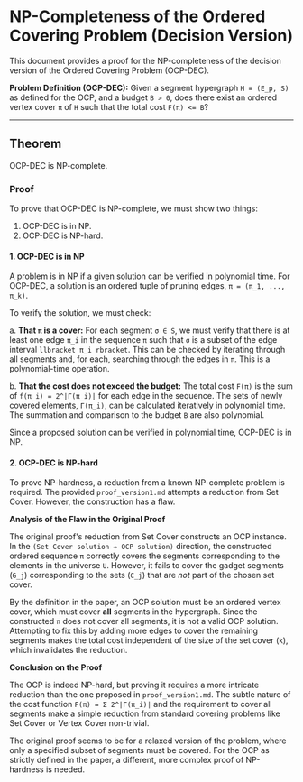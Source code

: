 # NP-Completeness of the Ordered Covering Problem (Decision Version)

This document provides a proof for the NP-completeness of the decision version of the Ordered Covering Problem (OCP-DEC).

**Problem Definition (OCP-DEC):** Given a segment hypergraph `H = (E_p, S)` as defined for the OCP, and a budget `B > 0`, does there exist an ordered vertex cover `π` of `H` such that the total cost `F(π) <= B`?

---

## Theorem

OCP-DEC is NP-complete.

### Proof

To prove that OCP-DEC is NP-complete, we must show two things:
1.  OCP-DEC is in NP.
2.  OCP-DEC is NP-hard.

#### 1. OCP-DEC is in NP

A problem is in NP if a given solution can be verified in polynomial time. For OCP-DEC, a solution is an ordered tuple of pruning edges, `π = (π_1, ..., π_k)`.

To verify the solution, we must check:

a.  **That `π` is a cover:** For each segment `σ ∈ S`, we must verify that there is at least one edge `π_i` in the sequence `π` such that `σ` is a subset of the edge interval `llbracket π_i rbracket`. This can be checked by iterating through all segments and, for each, searching through the edges in `π`. This is a polynomial-time operation.

b.  **That the cost does not exceed the budget:** The total cost `F(π)` is the sum of `f(π_i) = 2^|Γ(π_i)|` for each edge in the sequence. The sets of newly covered elements, `Γ(π_i)`, can be calculated iteratively in polynomial time. The summation and comparison to the budget `B` are also polynomial.

Since a proposed solution can be verified in polynomial time, OCP-DEC is in NP.

#### 2. OCP-DEC is NP-hard

To prove NP-hardness, a reduction from a known NP-complete problem is required. The provided `proof_version1.md` attempts a reduction from Set Cover. However, the construction has a flaw.

**Analysis of the Flaw in the Original Proof**

The original proof's reduction from Set Cover constructs an OCP instance. In the `(Set Cover solution ⇒ OCP solution)` direction, the constructed ordered sequence `π` correctly covers the segments corresponding to the elements in the universe `U`. However, it fails to cover the gadget segments (`G_j`) corresponding to the sets (`C_j`) that are *not* part of the chosen set cover. 

By the definition in the paper, an OCP solution must be an ordered vertex cover, which must cover **all** segments in the hypergraph. Since the constructed `π` does not cover all segments, it is not a valid OCP solution. Attempting to fix this by adding more edges to cover the remaining segments makes the total cost independent of the size of the set cover (`k`), which invalidates the reduction.

**Conclusion on the Proof**

The OCP is indeed NP-hard, but proving it requires a more intricate reduction than the one proposed in `proof_version1.md`. The subtle nature of the cost function `F(π) = Σ 2^|Γ(π_i)|` and the requirement to cover all segments make a simple reduction from standard covering problems like Set Cover or Vertex Cover non-trivial.

The original proof seems to be for a relaxed version of the problem, where only a specified subset of segments must be covered. For the OCP as strictly defined in the paper, a different, more complex proof of NP-hardness is needed.
